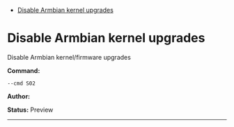 - [Disable Armbian kernel upgrades](#s02)

<a id="s02" style="display:none;"></a>
# Disable Armbian kernel upgrades
Disable Armbian kernel/firmware upgrades

**Command:** 
~~~
--cmd S02
~~~

**Author:** 

**Status:** Preview



***

